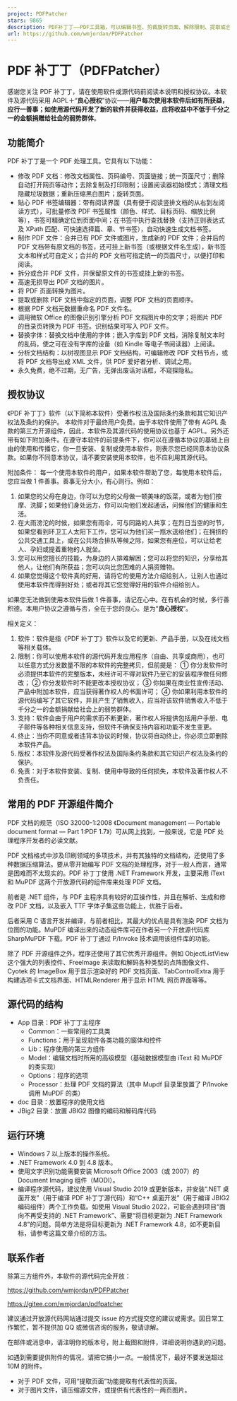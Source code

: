 ```yaml
---
project: PDFPatcher
stars: 9865
description: PDF补丁丁——PDF工具箱，可以编辑书签、剪裁旋转页面、解除限制、提取或合并文档，探查文档结构，提取图片、转成图片等等
url: https://github.com/wmjordan/PDFPatcher
---
```


PDF 补丁丁（PDFPatcher）
===================

感谢您关注 PDF 补丁丁，请在使用软件或源代码前阅读本说明和授权协议。本软件及源代码采用 AGPL＋“**良心授权**”协议——**用户每次使用本软件后如有所获益，应行一善事；如使用源代码开发了新的软件并获得收益，应将收益中不低于千分之一的金额捐赠给社会的弱势群体**。

功能简介
----

PDF 补丁丁是一个 PDF 处理工具。它具有以下功能：

-   修改 PDF 文档：修改文档属性、页码编号、页面链接；统一页面尺寸；删除自动打开网页等动作；去除复制及打印限制；设置阅读器初始模式；清理文档隐藏垃圾数据；重新压缩黑白图片；旋转页面。
-   贴心 PDF 书签编辑器：带有阅读界面（具有便于阅读竖排文档的从右到左阅读方式），可批量修改 PDF 书签属性（颜色、样式、目标页码、缩放比例等），书签可精确定位到页面中间；在书签中执行查找替换（支持正则表达式及 XPath 匹配、可快速选择篇、章、节书签），自动快速生成文档书签。
-   制作 PDF 文件：合并已有 PDF 文件或图片，生成新的 PDF 文件；合并后的 PDF 文档带有原文档的书签，还可挂上新书签（或根据文件名生成），新书签文本和样式可自定义；合并的 PDF 文档可指定统一的页面尺寸，以便打印和阅读。
-   拆分或合并 PDF 文件，并保留原文件的书签或挂上新的书签。
-   高速无损导出 PDF 文档的图片。
-   将 PDF 页面转换为图片。
-   提取或删除 PDF 文档中指定的页面，调整 PDF 文档的页面顺序。
-   根据 PDF 文档元数据重命名 PDF 文件名。
-   调用微软 Office 的图像识别引擎分析 PDF 文档图片中的文字；将图片 PDF 的目录页转换为 PDF 书签。识别结果可写入 PDF 文件。
-   替换字体：替换文档中使用的字体；嵌入字库到 PDF 文档，消除复制文本时的乱码，使之可在没有字库的设备（如 Kindle 等电子书阅读器）上阅读。
-   分析文档结构：以树视图显示 PDF 文档结构，可编辑修改 PDF 文档节点，或将 PDF 文档导出成 XML 文件，供 PDF 爱好者分析、调试之用。
-   永久免费，绝不过期，无广告，无弹出废话对话框，不窥探隐私。

授权协议
----

《PDF 补丁丁》软件（以下简称本软件）受著作权法及国际条约条款和其它知识产权法及条约的保护。 本软件对于最终用户免费。由于本软件使用了带有 AGPL 条款的第三方开源组件，因此，本软件及其源代码的使用协议也基于 AGPL。另外还带有如下附加条件。在遵守本软件的前提条件下，你可以在遵循本协议的基础上自由的使用和传播它，你一旦安装、复制或使用本软件，则表示您已经同意本协议条款。如果你不同意本协议，请不要安装使用本软件，也不应利用其源代码。

附加条件： 每一个使用本软件的用户，如果本软件帮助了您，每使用本软件后，您应当做 1 件善事。善事无分大小，有心则行。例如：

1.  如果您的父母在身边，你可以为您的父母做一顿美味的饭菜，或者为他们按摩、洗脚；如果他们身处远方，你可以向他们发起通话，问候他们的健康和生活。
2.  在大雨滂沱的时候，如果您有雨伞，可与同路的人共享；在烈日当空的时节，如果您看到环卫工人太阳下工作，您可以为他们买一瓶水送给他们；在拥挤的公共交通工具上，或在公共场合排队等候之际，如果您有座位，可以让给老人、孕妇或提着重物的人就坐。
3.  您可以用您擅长的技能，为身边的人排难解困；您可以将您的知识，分享给其他人，让他们有所获益；您可以向比您困难的人捐资赠物。
4.  如果您觉得这个软件真的好用，请将它的使用方法介绍给别人，让别人也通过使用本软件而得到好处；或者将其它您觉得好用的软件介绍给别人。

如果您无法做到使用本软件后做 1 件善事，请记在心中。在有机会的时候，多行善积德。本用户协议之遵循与否，全在于您的良心。是为“**良心授权**”。

相关定义：

1.  软件：软件是指《PDF 补丁丁》软件以及它的更新、产品手册，以及在线文档等相关载体。
2.  限制：你可以使用本软件的源代码开发应用程序（自由、共享或商用），也可以任意方式分发数量不限的本软件的完整拷贝，但前提是： ① 你分发软件时必须提供本软件的完整版本，未经许可不得对软件乃至它的安装程序做任何修改； ② 你分发软件时不能更改本授权协议； ③ 你如果在商业性宣传活动、产品中附加本软件，应当获得著作权人的书面许可； ④ 你如果利用本软件的源代码编写了其它软件，并且产生了销售收入，应当将该软件销售收入不低于千分之一的金额捐献给社会上的弱势群体。
3.  支持：软件会由于用户的需求而不断更新，著作权人将提供包括用户手册、电子邮件等各种相关信息支持，但软件不确保支持内容和功能不发生变更。
4.  终止：当你不同意或者违背本协议的时候，协议将自动终止，你必须立即删除本软件产品。
5.  版权：本软件及源代码受著作权法及国际条约条款和其它知识产权法及条约的保护。
6.  免责：对于本软件安装、复制、使用中导致的任何损失，本软件及著作权人不负责任。

常用的 PDF 开源组件简介
--------------

PDF 文档的规范（ISO 32000-1:2008 《Document management — Portable document format — Part 1:PDF 1.7》）可从网上找到，一般来说，它是 PDF 处理程序开发者的必读文献。

PDF 文档格式中涉及印刷领域的多项技术，并有其独特的文档结构，还使用了多种数据压缩算法。要从零开始编写 PDF 文档的处理程序，对于一般人而言，通常是困难而不太现实的。PDF 补丁丁使用 .NET Framework 开发，主要采用 iText 和 MuPDF 这两个开放源代码的组件库来处理 PDF 文档。

前者是 .NET 组件，与 PDF 主程序具有较好的互操作性，并且在解析、生成和修改 PDF 文档，以及嵌入 TTF 字体子集这些功能上，优胜于后者。

后者采用 C 语言开发并编译，与前者相比，其最大的优点是具有渲染 PDF 文档为位图的功能。MuPDF 编译出来的动态组件库可在作者另一个开放源代码库 SharpMuPDF 下载。PDF 补丁丁通过 P/Invoke 技术调用该组件库的功能。

除了 PDF 开源组件之外，程序还使用了其它优秀开源组件。例如 ObjectListView 这个强大的列表控件、FreeImage 来读取和解码各种类型的点阵图像文件、Cyotek 的 ImageBox 用于显示渲染好的 PDF 文档页面、TabControlExtra 用于构建选项卡式文档界面、HTMLRenderer 用于显示 HTML 网页界面等等。

源代码的结构
------

-   App 目录：PDF 补丁丁主程序
    -   Common：一些常用的工具类
    -   Functions：用于呈现软件各类功能的窗体和控件
    -   Lib：程序使用的第三方组件
    -   Model：编辑文档时所用的高级模型（基础数据模型由 iText 和 MuPDF 的类实现）
    -   Options：程序的选项
    -   Processor：处理 PDF 文档的算法（其中 Mupdf 目录里放置了 P/Invoke 调用 MuPDF 的类）
-   doc 目录：放置程序的使用文档
-   JBig2 目录：放置 JBIG2 图像的编码和解码库代码

运行环境
----

-   Windows 7 以上版本的操作系统。
-   .NET Framework 4.0 到 4.8 版本。
-   使用文字识别功能需要安装 Microsoft Office 2003（或 2007）的 Document Imaging 组件（MODI）。
-   编译程序源代码，建议使用 Visual Studio 2019 或更新版本，并安装“.NET 桌面开发”（用于编译 PDF 补丁丁源代码）和“C++ 桌面开发”（用于编译 JBIG2 编码组件）两个工作负载。如使用 Visual Studio 2022，可能会遇到项目“面向不再受支持的 .NET Framework”、需要“将目标更新为 .NET Framework 4.8”的问题。简单方法是将目标更新为 .NET Framework 4.8，如不更新目标，请参考这篇文章介绍的方法。

联系作者
----

除第三方组件外，本软件的源代码完全开放：

https://github.com/wmjordan/PDFPatcher

https://gitee.com/wmjordan/pdfpatcher

建议通过开放源代码网站通过提交 issue 的方式提交您的建议或需求。因日常工作繁忙，暂不提供加 QQ 或微信咨询的服务，敬请谅解。

在邮件或消息中，请注明你的版本号，附上截图和附件，详细说明你遇到的问题。

如遇到需要提供附件的情况，请把它搞小一点。一般情况下，最好不要发送超过 10M 的附件。

-   对于 PDF 文件，可用“提取页面”功能提取有代表性的页面。
-   对于图片文件，请压缩源文件，或提供有代表性的一两页图片。

